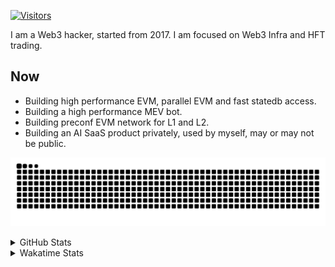 <!-- markdownlint-disable MD041 MD010 MD033 -->
[![Visitors](https://api.visitorbadge.io/api/daily?path=Akagi201%2FAkagi201&label=Visitors%20Today&countColor=%2337d67a)](https://visitorbadge.io/status?path=Akagi201%2FAkagi201)

I am a Web3 hacker, started from 2017. I am focused on Web3 Infra and HFT trading.

## Now

* Building high performance EVM, parallel EVM and fast statedb access.
* Building a high performance MEV bot.
* Building preconf EVM network for L1 and L2.
* Building an AI SaaS product privately, used by myself, may or may not be public.

[![github contribution grid snake animation](https://raw.githubusercontent.com/Akagi201/Akagi201/output/github-contribution-grid-snake.svg#gh-light-mode-only)](https://github.com/Akagi201)

<details>
<summary>GitHub Stats</summary>
  <a href="https://github.com/Akagi201"><img alt="Profile Detail" src="https://raw.githubusercontent.com/Akagi201/Akagi201/master/profile-summary-card-output/dracula/0-profile-details.svg" /></a>
  <a href="https://github.com/Akagi201"><img alt="Github Stats" src="https://raw.githubusercontent.com/Akagi201/Akagi201/master/profile-summary-card-output/dracula/3-stats.svg" /></a>
  <a href="https://github.com/Akagi201"><img alt="Lang By Commits" src="https://raw.githubusercontent.com/Akagi201/Akagi201/master/profile-summary-card-output/dracula/2-most-commit-language.svg" /></a>
</details>

<details>
<summary>Wakatime Stats</summary>
<br>

<!--START_SECTION:waka-->

```txt
From: 13 August 2024 - To: 20 August 2024

Total Time: 52 hrs 12 mins

Other        31 hrs 8 mins   ███████████████░░░░░░░░░░   59.63 %
Rust         8 hrs 5 mins    ████░░░░░░░░░░░░░░░░░░░░░   15.48 %
sh           5 hrs 10 mins   ██▒░░░░░░░░░░░░░░░░░░░░░░   09.91 %
Solidity     3 hrs 3 mins    █▒░░░░░░░░░░░░░░░░░░░░░░░   05.85 %
Go           2 hrs 40 mins   █▒░░░░░░░░░░░░░░░░░░░░░░░   05.12 %
Markdown     1 hr 21 mins    ▓░░░░░░░░░░░░░░░░░░░░░░░░   02.61 %
TypeScript   22 mins         ▒░░░░░░░░░░░░░░░░░░░░░░░░   00.72 %
TOML         9 mins          ░░░░░░░░░░░░░░░░░░░░░░░░░   00.30 %
Text         5 mins          ░░░░░░░░░░░░░░░░░░░░░░░░░   00.19 %
JSON         2 mins          ░░░░░░░░░░░░░░░░░░░░░░░░░   00.08 %
```

<!--END_SECTION:waka-->

</details>
